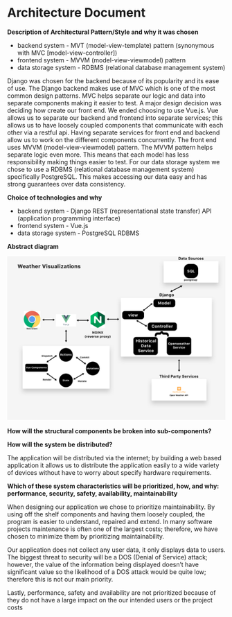 # Architecture Document

**Description of Architectural Pattern/Style and why it was chosen**
- backend system - MVT (model-view-template) pattern (synonymous with MVC [model-view-controller])
- frontend system - MVVM (model-view-viewmodel) pattern
- data storage system - RDBMS (relational database management system)

Django was chosen for the backend because of its popularity and its ease of use.  The Django backend makes use of MVC which is one of the most common design patterns.  MVC helps separate our logic and data into separate components making it easier to test.  A major design decision was deciding how create our front end.  We ended choosing to use Vue.js. Vue allows us to separate our backend and frontend into separate services; this allows us to have loosely coupled components that communicate with each other via a restful api.  Having separate services for front end and backend allow us to work on the different components concurrently.   The front end uses  MVVM (model-view-viewmodel) pattern.  The MVVM pattern helps separate logic even more.  This means that each model has less responsibility making things easier to test.   For our data storage system we chose to use a RDBMS (relational database management system) specifically PostgreSQL.  This makes accessing our data easy and has strong guarantees over data consistency. 

**Choice of technologies and why**
- backend system - Django REST (representational state transfer) API (application programming interface)
- frontend system - Vue.js
- data storage system - PostgreSQL RDBMS

**Abstract diagram**

![architecture](/Pics/Arch.png)


**How will the structural components be broken into sub-components?**

**How will the system be distributed?**

The application will be distributed via the internet; by building a web based application it allows us to distribute the application easily to a wide variety of devices without have to worry about specify hardware requirements.  

**Which of these system characteristics will be prioritized, how, and why: performance, security, safety, availability, maintainability**

When designing our application we chose to prioritize maintainability.  By using off the shelf components and having them loosely coupled, the program is easier to understand, repaired and extend.  In many software projects maintenance is often one of the largest costs; therefore, we have chosen to minimize them by prioritizing maintainability. 

Our application does not collect any user data, it only displays data to users.  The biggest threat to security will be a DOS (Denial of Service) attack; however, the value of the information being displayed doesn’t have significant value so the likelihood of a DOS attack would be quite low; therefore this is not our main priority. 

Lastly, performance, safety and availability are not prioritized because of they do not have a large impact on the our intended users or the project costs
